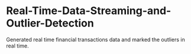 # Real-Time-Data-Streaming-and-Outlier-Detection
Generated real time financial transactions data and marked the outliers in real time.
